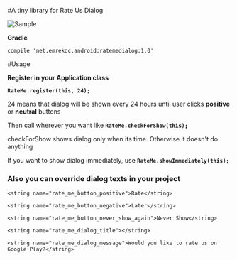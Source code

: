 #A tiny library for Rate Us Dialog

![Sample](https://github.com/e-koc/rate-me-dialog/blob/develop/app/src/main/res/drawable/rate_sample.png)

**Gradle**  


`compile 'net.emrekoc.android:ratemedialog:1.0'`

#Usage

**Register in your Application class** 

**`RateMe.register(this, 24);`**

24 means that dialog will be shown every 24 hours until user clicks **positive** or **neutral** buttons


Then call wherever you want like
**`RateMe.checkForShow(this);`**

checkForShow shows dialog only when its time. Otherwise it doesn't do anything

If you want to show dialog immediately, use **`RateMe.showImmediately(this);`**



### Also you can override dialog texts in your project


`<string name="rate_me_button_positive">Rate</string>`

`<string name="rate_me_button_negative">Later</string>`

`<string name="rate_me_button_never_show_again">Never Show</string>`

`<string name="rate_me_dialog_title"></string>`

`<string name="rate_me_dialog_message">Would you like to rate us on Google Play?</string>`




